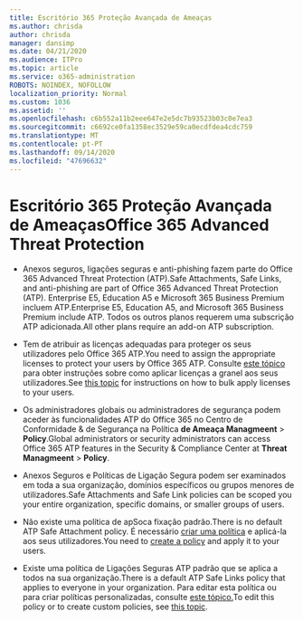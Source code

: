 ```yaml
---
title: Escritório 365 Proteção Avançada de Ameaças
ms.author: chrisda
author: chrisda
manager: dansimp
ms.date: 04/21/2020
ms.audience: ITPro
ms.topic: article
ms.service: o365-administration
ROBOTS: NOINDEX, NOFOLLOW
localization_priority: Normal
ms.custom: 1036
ms.assetid: ''
ms.openlocfilehash: c6b552a11b2eee647e2e5dc7b93523b03c0e7ea3
ms.sourcegitcommit: c6692ce0fa1358ec3529e59ca0ecdfdea4cdc759
ms.translationtype: MT
ms.contentlocale: pt-PT
ms.lasthandoff: 09/14/2020
ms.locfileid: "47696632"
---
```

# <a name="office-365-advanced-threat-protection"></a><span data-ttu-id="c62f7-102">Escritório 365 Proteção Avançada de Ameaças</span><span class="sxs-lookup"><span data-stu-id="c62f7-102">Office 365 Advanced Threat Protection</span></span>

- <span data-ttu-id="c62f7-103">Anexos seguros, ligações seguras e anti-phishing fazem parte do Office 365 Advanced Threat Protection (ATP).</span><span class="sxs-lookup"><span data-stu-id="c62f7-103">Safe Attachments, Safe Links, and anti-phishing are part of Office 365 Advanced Threat Protection (ATP).</span></span> <span data-ttu-id="c62f7-104">Enterprise E5, Education A5 e Microsoft 365 Business Premium incluem ATP.</span><span class="sxs-lookup"><span data-stu-id="c62f7-104">Enterprise E5, Education A5, and Microsoft 365 Business Premium include ATP.</span></span> <span data-ttu-id="c62f7-105">Todos os outros planos requerem uma subscrição ATP adicionada.</span><span class="sxs-lookup"><span data-stu-id="c62f7-105">All other plans require an add-on ATP subscription.</span></span>

- <span data-ttu-id="c62f7-106">Tem de atribuir as licenças adequadas para proteger os seus utilizadores pelo Office 365 ATP.</span><span class="sxs-lookup"><span data-stu-id="c62f7-106">You need to assign the appropriate licenses to protect your users by Office 365 ATP.</span></span> <span data-ttu-id="c62f7-107">Consulte [este tópico](https://docs.microsoft.com/microsoft-365/admin/add-users/add-users) para obter instruções sobre como aplicar licenças a granel aos seus utilizadores.</span><span class="sxs-lookup"><span data-stu-id="c62f7-107">See [this topic](https://docs.microsoft.com/microsoft-365/admin/add-users/add-users) for instructions on how to bulk apply licenses to your users.</span></span>

- <span data-ttu-id="c62f7-108">Os administradores globais ou administradores de segurança podem aceder às funcionalidades ATP do Office 365 no Centro de Conformidade & de Segurança na Política **de Ameaça Managmeent** \> **Policy**.</span><span class="sxs-lookup"><span data-stu-id="c62f7-108">Global administrators or security administrators can access Office 365 ATP features in the Security & Compliance Center at **Threat Managmeent** \> **Policy**.</span></span>

- <span data-ttu-id="c62f7-109">Anexos Seguros e Políticas de Ligação Segura podem ser examinados em toda a sua organização, domínios específicos ou grupos menores de utilizadores.</span><span class="sxs-lookup"><span data-stu-id="c62f7-109">Safe Attachments and Safe Link policies can be scoped you your entire organization, specific domains, or smaller groups of users.</span></span>

- <span data-ttu-id="c62f7-110">Não existe uma política de apSoca fixação padrão.</span><span class="sxs-lookup"><span data-stu-id="c62f7-110">There is no default ATP Safe Attachment policy.</span></span> <span data-ttu-id="c62f7-111">É necessário [criar uma política](https://docs.microsoft.com/microsoft-365/security/office-365-security/set-up-atp-safe-attachments-policies) e aplicá-la aos seus utilizadores.</span><span class="sxs-lookup"><span data-stu-id="c62f7-111">You need to [create a policy](https://docs.microsoft.com/microsoft-365/security/office-365-security/set-up-atp-safe-attachments-policies) and apply it to your users.</span></span>

- <span data-ttu-id="c62f7-112">Existe uma política de Ligações Seguras ATP padrão que se aplica a todos na sua organização.</span><span class="sxs-lookup"><span data-stu-id="c62f7-112">There is a default ATP Safe Links policy that applies to everyone in your organization.</span></span> <span data-ttu-id="c62f7-113">Para editar esta política ou para criar políticas personalizadas, consulte [este tópico.](https://docs.microsoft.com/microsoft-365/security/office-365-security/set-up-atp-safe-links-policies)</span><span class="sxs-lookup"><span data-stu-id="c62f7-113">To edit this policy or to create custom policies, see [this topic](https://docs.microsoft.com/microsoft-365/security/office-365-security/set-up-atp-safe-links-policies).</span></span>
